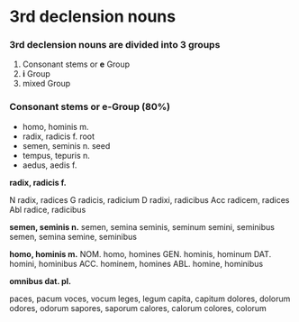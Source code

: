 # 3rd declension nouns

### 3rd declension nouns are divided into 3 groups

1) Consonant stems or **e** Group
2) **i** Group 
3) mixed Group 

### Consonant stems or e-Group (80%) 
- homo, hominis m.
- radix, radicis f. root
- semen, seminis n. seed
- tempus, tepuris n.
- aedus, aedis f. 

**radix, radicis f.**

N radix, radices
G radicis, radicium 
D radixi, radicibus
Acc radicem, radices
Abl radice, radicibus

**semen, seminis n.**
semen, semina
seminis, seminum
semini, seminibus
semen, semina
semine, seminibus

**homo, hominis m.**
NOM.	homo,	homines
GEN.	hominis,	hominum
DAT.	homini,	hominibus
ACC.	hominem,	homines
ABL.	homine,	hominibus


**omnibus dat. pl.**

paces, pacum 
voces, vocum 
leges, legum 
capita, capitum 
dolores, dolorum 
odores, odorum 
sapores, saporum 
calores, calorum 
colores, colorum 

